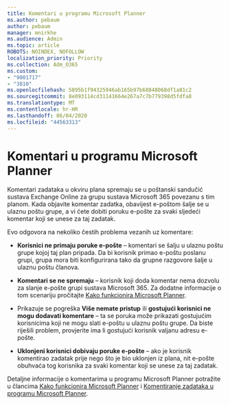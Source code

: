 ```yaml
---
title: Komentari u programu Microsoft Planner
ms.author: pebaum
author: pebaum
manager: mnirkhe
ms.audience: Admin
ms.topic: article
ROBOTS: NOINDEX, NOFOLLOW
localization_priority: Priority
ms.collection: Adm_O365
ms.custom:
- "9001717"
- "3810"
ms.openlocfilehash: 5895b1f94325946ab165b97b68848068df1a81c2
ms.sourcegitcommit: 8e093114cd31141664e267a7c7b779398d5fdfa8
ms.translationtype: MT
ms.contentlocale: hr-HR
ms.lasthandoff: 06/04/2020
ms.locfileid: "44563313"
---
```

# <a name="comments-in-microsoft-planner"></a>Komentari u programu Microsoft Planner

Komentari zadataka u okviru plana spremaju se u poštanski sandučić sustava Exchange Online za grupu sustava Microsoft 365 povezanu s tim planom.  Kada objavite komentar zadatka, obavijest e-poštom šalje se u ulaznu poštu grupe, a vi ćete dobiti poruku e-pošte za svaki sljedeći komentar koji se unese za taj zadatak.

Evo odgovora na nekoliko čestih problema vezanih uz komentare:

- **Korisnici ne primaju poruke e-pošte** – komentari se šalju u ulaznu poštu grupe kojoj taj plan pripada. Da bi korisnik primao e-poštu poslanu grupi, grupa mora biti konfigurirana tako da grupne razgovore šalje u ulaznu poštu članova.

- **Komentari se ne spremaju** – korisnik koji doda komentar nema dozvolu za slanje e-pošte grupi sustava Microsoft 365. Za dodatne informacije o tom scenariju pročitajte [Kako funkcionira Microsoft Planner](https://techcommunity.microsoft.com/t5/planner-blog/how-microsoft-planner-works/ba-p/1214736).

- Prikazuje se pogreška **Više nemate pristup** ili **gostujući korisnici ne mogu dodavati komentare** – ta se poruka može prikazati gostujućim korisnicima koji ne mogu slati e-poštu u ulaznu poštu grupe. Da biste riješili problem, provjerite ima li gostujući korisnik valjanu adresu e-pošte.

- **Uklonjeni korisnici dobivaju poruke e-pošte** – ako je korisnik komentirao zadatak prije nego što je bio uklonjen iz plana, nit e-pošte obuhvaća tog korisnika za svaki komentar koji se unese za taj zadatak.

Detaljne informacije o komentarima u programu Microsoft Planner potražite u člancima [Kako funkcionira Microsoft Planner](https://techcommunity.microsoft.com/t5/planner-blog/how-microsoft-planner-works/ba-p/1214736) i [Komentiranje zadataka u programu Microsoft Planner](https://support.microsoft.com/office/fd4aedde-7785-4cd0-96ee-122fbc9140e1).
